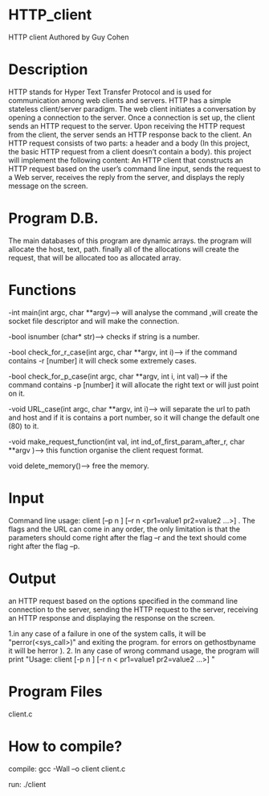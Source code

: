 # HTTP_client

HTTP client
Authored by Guy Cohen

# Description

HTTP stands for Hyper Text Transfer Protocol and is used for communication among web clients and servers. HTTP has a simple stateless client/server paradigm. The web client initiates a conversation by opening a connection to the server. Once a connection is set up, the client sends an HTTP request to the server. Upon receiving the HTTP request from the client, the server sends an HTTP response back to the client. An HTTP request consists of two parts: a header and a body (In this project, the basic HTTP request from a client doesn’t contain a body). 
this project will implement the following content: An HTTP client that constructs an HTTP request based on the user’s command line input, sends the request to a Web server, receives the reply from the server, and displays the reply message on the screen. 

# Program D.B.
The main databases of this program are dynamic arrays. the program will allocate the host, text, path. finally all of the allocations will create the request, that will be allocated too as allocated array.

# Functions
-int main(int argc, char **argv)—> will analyse the command ,will create the socket file descriptor and will make the connection. 

-bool isnumber (char* str)--> checks if string is a number.

-bool check_for_r_case(int argc, char **argv, int i)--> if the command contains  -r [number] it will check some extremely cases.

-bool check_for_p_case(int argc, char **argv, int i, int val)--> if the command contains -p [number] it will allocate the right text or will just point on it. 



-void URL_case(int argc, char **argv, int i)--> will separate the url to path and host and if it is contains a port number, so it will change the default one (80) to it.

-void make_request_function(int val, int ind_of_first_param_after_r, char **argv )--> this function organise the client request format.

void delete_memory()—> free the memory.

# Input
Command line usage: client [–p n <text>] [–r n <pr1=value1 pr2=value2 …>] <URL>. The flags and the URL can come in any order, the only limitation is that the parameters should come right after the flag –r and the text should come right after the flag –p. 

# Output
an HTTP request based on the options specified in the command line
connection to the server,  sending the HTTP request to the server, receiving  an HTTP response and displaying the response on the screen.

1.in any case of a failure in one of the system calls, it will be "perror(<sys_call>)" and exiting the program. for errors on gethostbyname it will be herror ).
2. In any case of wrong command usage, the program will print "Usage: client [-p n <text>] [-r n < pr1=value1 pr2=value2 …>] <URL>" 
  
# Program Files
client.c

# How to compile?
compile: gcc -Wall –o client client.c
  
run: ./client 






